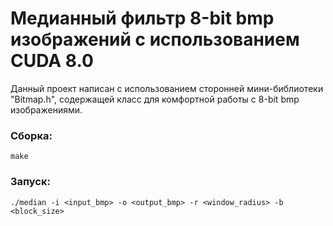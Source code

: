 # Медианный фильтр 8-bit bmp изображений с использованием CUDA 8.0

Данный проект написан с использованием сторонней мини-библиотеки "Bitmap.h", содержащей класс для комфортной работы с 8-bit bmp изображениями.

### Сборка:
`make`

### Запуск:
`./median -i <input_bmp> -o <output_bmp> -r <window_radius> -b <block_size>`
